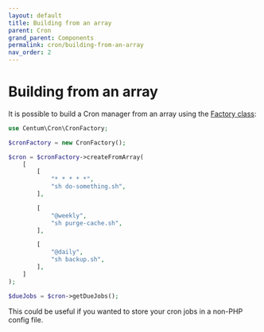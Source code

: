 ```yaml
---
layout: default
title: Building from an array
parent: Cron
grand_parent: Components
permalink: cron/building-from-an-array
nav_order: 2
---
```




# Building from an array

It is possible to build a Cron manager from an array using the [Factory class](https://github.com/SidRoberts/centum/blob/development/src/Cron/Factory.php):

```php
use Centum\Cron\CronFactory;

$cronFactory = new CronFactory();

$cron = $cronFactory->createFromArray(
    [
        [
            "* * * * *",
            "sh do-something.sh",
        ],

        [
            "@weekly",
            "sh purge-cache.sh",
        ],

        [
            "@daily",
            "sh backup.sh",
        ],
    ]
);

$dueJobs = $cron->getDueJobs();
```

This could be useful if you wanted to store your cron jobs in a non-PHP config file.
